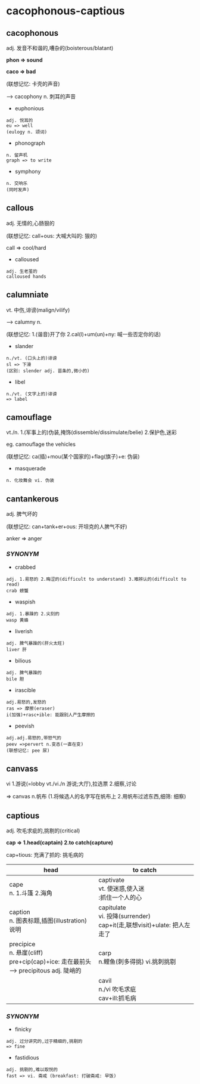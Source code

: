 # cacophonous-captious

## cacophonous

adj. 发音不和谐的,嘈杂的(boisterous/blatant)

**phon => sound**

**caco => bad**

(联想记忆: 卡壳的声音)

--> cacophony n. 刺耳的声音

- euphonious
```
adj. 悦耳的
eu => well
(eulogy n. 颂词)
```
- phonograph
```
n. 留声机
graph => to write
```
- symphony
```
n. 交响乐
(同时发声)
```

## callous

adj. 无情的,心肠狠的

(联想记忆: call+ous: 大喊大叫的: 狠的)

call => cool/hard

- calloused
```
adj. 生老茧的
calloused hands
```

## calumniate

vt. 中伤,诽谤(malign/vilify)

--> calumny n.

(联想记忆: 1.(谐音)开了你 2.cal(l)+um(un)+ny: 喊一些否定你的话)

- slander
```
n./vt. (口头上的)诽谤
sl => 下滑
(区别: slender adj. 苗条的,微小的)
```
- libel
```
n./vt. (文字上的)诽谤
=> label
```

## camouflage

vt./n. 1.(军事上的)伪装,掩饰(dissemble/dissimulate/belie) 2.保护色,迷彩

eg. camouflage the vehicles

(联想记忆: ca(插)+mou(某个国家的)+flag(旗子)+e: 伪装)

- masquerade
```
n. 化妆舞会 vi. 伪装
```

## cantankerous

adj. 脾气坏的

(联想记忆: can+tank+er+ous: 开坦克的人脾气不好)

anker => anger

### *SYNONYM*

- crabbed
```
adj. 1.易怒的 2.晦涩的(difficult to understand) 3.难辨认的(difficult to read)
crab 螃蟹
```
- waspish
```
adj. 1.暴躁的 2.尖刻的
wasp 黄蜂
```
- liverish
```
adj. 脾气暴躁的(肝火太旺)
liver 肝
```
- bilious
```
adj. 脾气暴躁的
bile 胆
```
- irascible
```
adj.易怒的,发怒的
ras => 摩擦(eraser)
i(加强)+rasc+ible: 能跟别人产生摩擦的
```
- peevish
```
adj.adj.易怒的,带怒气的
peev =>pervert n.变态(一直在变)
(联想记忆: pee 尿)
```

## canvass

vi 1.游说(=lobby vt./vi./n 游说;大厅),拉选票
   2.细察,讨论

=> canvas n.帆布
  (1.将候选人的名字写在帆布上 2.用帆布过滤东西,细筛: 细察)

## captious

adj. 吹毛求疵的,挑剔的(critical)

**cap => 1.head(captain) 2.to catch(capture)**

cap+tious: 充满了抓的: 挑毛病的

|head|to catch|
|----|--------|
|cape<br>n. 1.斗篷 2.海角|captivate<br>vt. 使迷惑,使入迷<br>:抓住一个人的心|
|caption<br> n. 图表标题,插图(illustration)说明|capitulate<br>vi. 投降(surrender)<br>cap+it(走,联想visit)+ulate: 把人左走了|
|precipice<br>n. 悬崖(cliff)<br>pre+cip(cap)+ice: 走在最前头<br>--> precipitous adj. 陡峭的|carp<br> n.鲤鱼(刺多得挑) vi.挑刺挑剔|
||cavil<br>n./vi 吹毛求疵<br>cav+ill:抓毛病|

### *SYNONYM*

- finicky
```
adj. 过分讲究的,过于精细的,挑剔的
=> fine
```
- fastidious
```
adj. 挑剔的,难以取悦的
fast => vi. 斋戒 (breakfast: 打破斋戒: 早饭)
```
